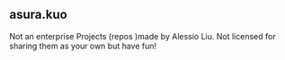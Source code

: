 ## asura.kuo
Not an enterprise
Projects (repos )made by Alessio Liu.
Not licensed for sharing them as your own but have fun!
